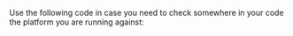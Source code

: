 Use the following code in case you need to check somewhere in your code the platform you are running against:

<snippet id='application-platform-js'/>